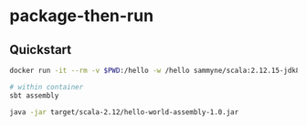 # package-then-run

## Quickstart

```bash
docker run -it --rm -v $PWD:/hello -w /hello sammyne/scala:2.12.15-jdk8-ubuntu20.04 bash

# within container
sbt assembly

java -jar target/scala-2.12/hello-world-assembly-1.0.jar
```
